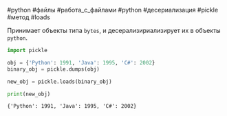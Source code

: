 #python #файлы #работа_с_файлами #python #десериализация #pickle #метод #loads


Принимает объекты типа `bytes`, и десерализириализирует их в объекты `python`.
```python
import pickle

obj = {'Python': 1991, 'Java': 1995, 'C#': 2002}
binary_obj = pickle.dumps(obj)

new_obj = pickle.loads(binary_obj)

print(new_obj)
```
```no-highlight
{'Python': 1991, 'Java': 1995, 'C#': 2002}
```